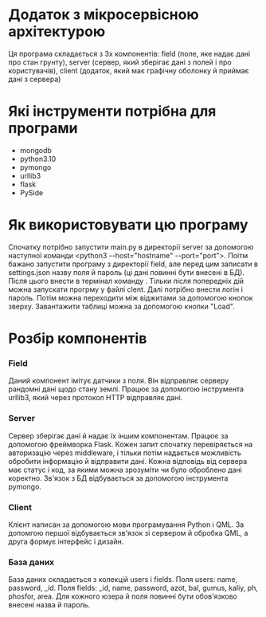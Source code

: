 # Додаток з мікросервісною архітектурою

Ця програма складається з 3х компонентів: field (поле, яке надає дані про стан грунту), server (сервер, який зберігає дані з полей і про користувачів), client (додаток, який має графічну оболонку й приймає дані з сервера)

# Які інструменти потрібна для програми

* mongodb
* python3.10
* pymongo
* urllib3
* flask
* PySide

# Як використовувати цю програму

Спочатку потрібно запустити main.py в директорії server за допомогою наступної команди <python3 --host="hostname" --port="port">. Поітм бажано запустити програму з директорії field, але перед цим записати в settings.json назву поля й пароль (ці дані повинні бути внесені в БД). Після цього внести в термінал команду <python3 main.py>. Тільки після попередніх дій можна запускати прогрму у файлі clent. Далі потрібно внести логін і пароль. Потім можна переходити між віджитами за допомогою кнопок зверху. Завантажити таблиці можна за допомогою кнопки "Load".
  
# Розбір компонентів
  
### Field
  
Даний компонент імітує датчики з поля. Він відправляє серверу рандомні дані щодо стану землі. Працює за допомогою інструмента urllib3, який через протокол HTTP відправляє дані.
  
### Server
  
Сервер зберігає дані й надає їх іншим компонентам. Працює за допомогою фреймворка Flask. Кожен запит спочатку перевіряється на авторизацію через middleware, і тільки потім надається можливість обробити інформацію й відправити дані. Кожна відповідь від сервера має статус і код, за якими можна зрозуміти чи було оброблено дані коректно. Зв'язок з БД відбувається за допомогою інструмента pymongo.
  
### Client
  
Клієнт написан за допомогою мови програмування Python і QML. За допомгою першої відбувається зв'язок зі сервером й обробка QML, а друга формує інтерфейс і дизайн. 
  
### База даних
  
База даних складається з колекцій users і fields. Поля users: name, password, _id. Поля fields: _id, name, password, azot, bal, gumus, kaliy, ph, phosfor, area. Для кожного юзера й поля повинні бути обов'язково внесені назва й пароль. 
